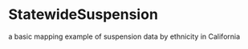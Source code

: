 StatewideSuspension
===================

a basic mapping example of suspension data by ethnicity in California